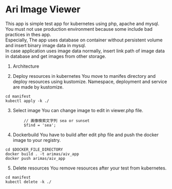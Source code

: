 # Ari Image Viewer

This app is simple test app for kubernetes using php, apache and mysql.  
You must not use production environment because some include bad practices in thes app.  
Especially, The app uses database on container without persistent volume and insert binary image data in mysql.  
In case application uses image data normally, insert link path of image data in database and get images from other storage.

1. Architecture

2. Deploy resources in kubernetes
You move to manifes directory and deploy resources using kustomize. 
Namespace, deployment and service are made by kustomize.
```
cd manifest
kubectl apply -k ./
```

3. Select image
You can change image to edit in viewer.php file. 
```
        // 画像検索文字列 sea or sunset
        $find = 'sea';

```

4. Dockerbuild
You have to build after edit php file and push the docker image to your registry.
```
cd $DOCKER_FILE_DIRECTORY
docker build . -t arimas/aiv_app
docker push arimas/aiv_app
```

5. Delete resources
You remove resources after your test from kubernetes.
```
cd manifest
kubectl delete -k ./
```
